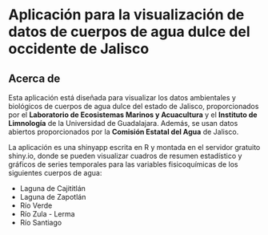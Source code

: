 Aplicación para la visualización de datos de cuerpos de agua dulce del occidente de Jalisco
================

## Acerca de

Esta aplicación está diseñada para visualizar los datos ambientales y biológicos de cuerpos 
de agua dulce del estado de Jalisco, proporcionados por el **Laboratorio de Ecosistemas Marinos 
y Acuacultura** y el **Instituto de Limnología** de la Universidad de Guadalajara. Además, se usan
datos abiertos proporcionados por la **Comisión Estatal del Agua** de Jalisco. 

La aplicación es una shinyapp escrita en R y montada en el servidor gratuito shiny.io, donde 
se pueden visualizar cuadros de resumen estadístico y gráficos de series temporales para las
variables fisicoquímicas de los siguientes cuerpos de agua:
- Laguna de Cajititlán
- Laguna de Zapotlán
- Río Verde
- Río Zula - Lerma
- Río Santiago

